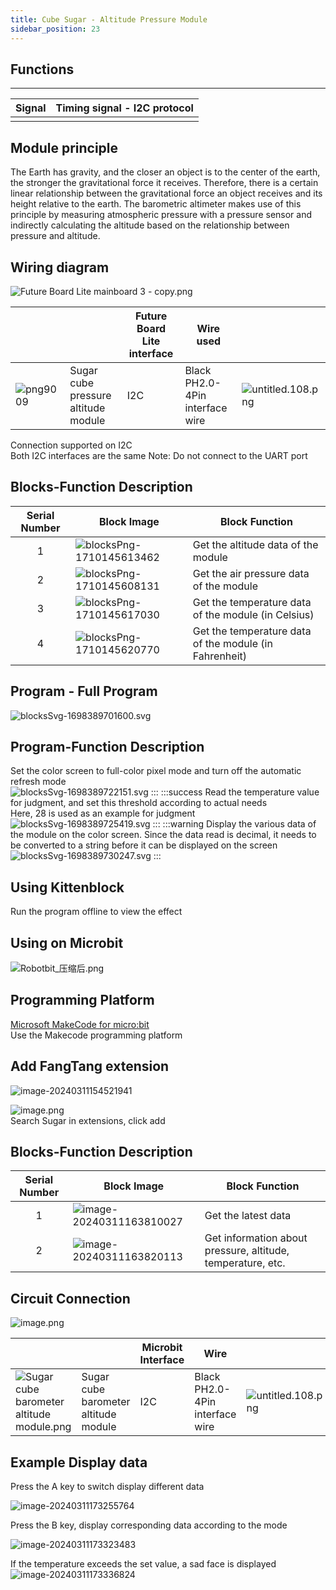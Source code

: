 ```yaml
---
title: Cube Sugar - Altitude Pressure Module
sidebar_position: 23
---
```



## Functions
---
| **Signal** | Timing signal - I2C protocol |
| --- | --- |
|  |





## Module principle
The Earth has gravity, and the closer an object is to the center of the earth, the stronger the gravitational force it receives. Therefore, there is a certain linear relationship between the gravitational force an object receives and its height relative to the earth. The barometric altimeter makes use of this principle by measuring atmospheric pressure with a pressure sensor and indirectly calculating the altitude based on the relationship between pressure and altitude.



## Wiring diagram
![Future Board Lite mainboard 3 - copy.png](https://learn.kittenbot.cn/2024md_pic/1698381006260-edfd42d4-419a-47a6-96c5-4d5bfe157a0d.png)

|  |  | Future Board Lite interface | Wire used | <br /> |
| --- | --- | --- | --- | --- |
| ![png9009](https://learn.kittenbot.cn/2024md_pic/1698304512143-5134f34b-12a3-49ee-9ea6-c5c8f97d393e.png) | Sugar cube pressure altitude module | I2C | Black PH2.0-4Pin interface wire | ![untitled.108.png](https://learn.kittenbot.cn/2024md_pic/1694743359848-a54b5dae-be60-4e01-aa2f-f6f434429c91.png) |







Connection supported on I2C<br />Both I2C interfaces are the same     Note: Do not connect to the UART port



## Blocks-Function Description
| Serial Number | Block Image | Block Function |
| :-: | --- | --- |
| 1 | ![blocksPng-1710145613462](https://learn.kittenbot.cn/2024md_pic/blocksPng-1710145613462.png) | Get the altitude data of the module |
| 2 | ![blocksPng-1710145608131](https://learn.kittenbot.cn/2024md_pic/blocksPng-1710145608131.png) | Get the air pressure data of the module |
| 3 | ![blocksPng-1710145617030](https://learn.kittenbot.cn/2024md_pic/blocksPng-1710145617030.png) | Get the temperature data of the module (in Celsius) |
| 4 | ![blocksPng-1710145620770](https://learn.kittenbot.cn/2024md_pic/blocksPng-1710145620770.png) | Get the temperature data of the module (in Fahrenheit) |





## Program - Full Program
![blocksSvg-1698389701600.svg](1698389765522-762eec59-ed5d-4808-ac5c-49d063e5473c.svg)





## Program-Function Description
Set the color screen to full-color pixel mode and turn off the automatic refresh mode<br />![blocksSvg-1698389722151.svg](1698389765471-9bdd7273-bbfa-444b-8d84-f7d0d89b13c8.svg)
:::
:::success
Read the temperature value for judgment, and set this threshold according to actual needs<br />Here, 28 is used as an example for judgment<br />![blocksSvg-1698389725419.svg](1698389765501-47ffb4da-abf4-464e-b130-a5c8d6f8eb47.svg)
:::
:::warning
Display the various data of the module on the color screen. Since the data read is decimal, it needs to be converted to a string before it can be displayed on the screen<br />![blocksSvg-1698389730247.svg](1698389765542-bf081efa-d74e-4a8a-ae94-af051cf4612d.svg)
:::





## Using Kittenblock
Run the program offline to view the effect





## Using on Microbit
![Robotbit_压缩后.png](https://learn.kittenbot.cn/2024md_pic/1709112761000-c84282ba-fe71-45c1-8ad4-8e7f6fc4738f.png)





## Programming Platform
[Microsoft MakeCode for micro:bit](https://makecode.microbit.org/#editor)<br />Use the Makecode programming platform





## Add FangTang extension
![image-20240311154521941](https://learn.kittenbot.cn/2024md_pic/image-20240311154521941.png)

![image.png](1709111641678-73b61119-c29c-4b48-add7-375ce9a15935.png)<br />Search Sugar in extensions, click add

## Blocks-Function Description

| Serial Number | Block Image                                                  | Block Function                                              |
| :-----------: | ------------------------------------------------------------ | ----------------------------------------------------------- |
|       1       | ![image-20240311163810027](https://learn.kittenbot.cn/2024md_pic/image-20240311163810027.png) | Get the latest data                                         |
|       2       | ![image-20240311163820113](https://learn.kittenbot.cn/2024md_pic/image-20240311163820113.png) | Get information about pressure, altitude, temperature, etc. |



## Circuit Connection
![image.png](https://learn.kittenbot.cn/2024md_pic/1709782628111-441b04f2-58b7-45c1-b414-9f8237b407a5.png)

|  |  | Microbit Interface | Wire | <br /> |
| --- | --- | --- | --- | --- |
| ![Sugar cube barometer altitude module.png](https://learn.kittenbot.cn/2024md_pic/1698304512143-5134f34b-12a3-49ee-9ea6-c5c8f97d393e.png) | Sugar cube barometer altitude module | I2C | Black PH2.0-4Pin interface wire | ![untitled.108.png](https://learn.kittenbot.cn/2024md_pic/1694743359848-a54b5dae-be60-4e01-aa2f-f6f434429c91.png) |





##   Example Display data
Press the A key to switch display different data<br />

![image-20240311173255764](https://learn.kittenbot.cn/2024md_pic/image-20240311173255764.png)



Press the B key, display corresponding data according to the mode<br />

![image-20240311173323483](https://learn.kittenbot.cn/2024md_pic/image-20240311173323483.png)





If the temperature exceeds the set value, a sad face is displayed<br />![image-20240311173336824](https://learn.kittenbot.cn/2024md_pic/image-20240311173336824.png)



